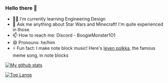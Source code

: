 ### Hello there 👋

- 👨‍🔧 I'm currently learning Engineering Design
- 💬 Ask me anything about Star Wars and Minecraft! I'm quite experienced in those.
- 📫 How to reach me: Discord - BoogieMonster1O1
- 😄 Pronouns: he/him
- ⚡ Fun fact: I make note block music! Here's [Ieven polkka](https://i.imgur.com/GtDgYdz.mp4), the famous meme song, in note blocks
  
[![My github stats](https://github-readme-stats-meg4urz23-boogiemonster1o1.vercel.app/api?username=BoogieMonster1O1&count_private=true&show_icons=true&theme=radical)](https://github.com/anuraghazra/github-readme-stats)

  
[![Top Langs](https://github-readme-stats-meg4urz23-boogiemonster1o1.vercel.app/api/top-langs/?username=BoogieMonster1O1&theme=radical&langs_count=5&count_private=true)](https://github.com/anuraghazra/github-readme-stats)

<!--
**BoogieMonster1O1/BoogieMonster1O1** is a ✨ _special_ ✨ repository because its `README.md` (this file) appears on your GitHub profile.

Here are some ideas to get you started:

- 🔭 I’m currently working on ...
- 🌱 I’m currently learning ...
- 👯 I’m looking to collaborate on ...
- 🤔 I’m looking for help with ...
- 💬 Ask me about ...
- 📫 How to reach me: ...
- 😄 Pronouns: ...
- ⚡ Fun fact: ...
-->

<link rel="me" href="https://tech.lgbt/@shrish"/>
